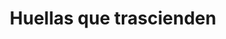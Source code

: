 ---
title: "Huellas que trascienden"
url: /san-cristobal-de-las-casas/huellas-que-trascienden/
shop: ropa
---